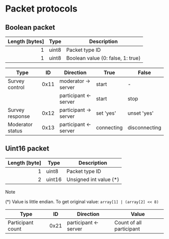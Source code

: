 # Packet protocols

## Boolean packet

| Length [bytes] | Type  | Description                       |
| -------------: | ----- | --------------------------------- |
|              1 | uint8 | Packet type ID                    |
|              1 | uint8 | Boolean value (0: false, 1: true) |

| Type             | ID   | Direction             | True       | False         |
| ---------------- | ---- | --------------------- | ---------- | ------------- |
| Survey control   | 0x11 | moderator -> server   | start      | -             |
|                  |      | participant <- server | start      | stop          |
| Survey response  | 0x12 | participant -> server | set 'yes'  | unset 'yes'   |
| Moderator status | 0x13 | participant <- server | connecting | disconnecting |

## Uint16 packet

| Length [byte] | Type   | Description             |
| ------------: | ------ | ----------------------- |
|             1 | uint8  | Packet type ID          |
|             2 | uint16 | Unsigned int value (\*) |

> [!NOTE]
>
> (\*) Value is little endian. To get original value: `array[1] | (array[2] << 8)`

| Type              | ID   | Direction             | Value                    |
| ----------------- | ---- | --------------------- | ------------------------ |
| Participant count | 0x21 | participant <- server | Count of all participant |

